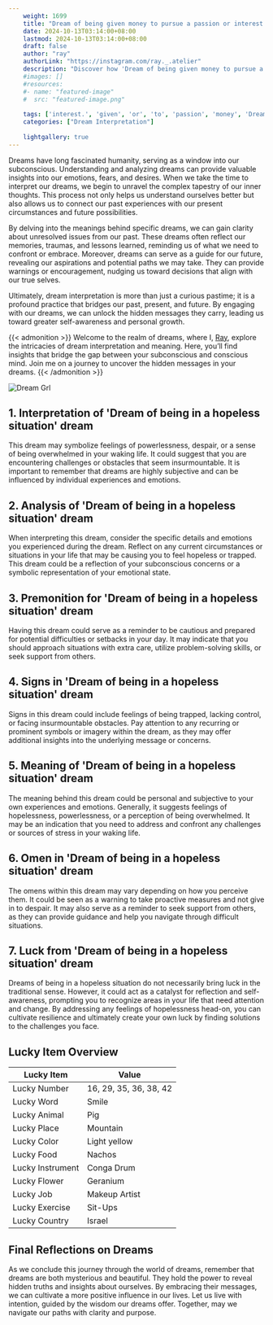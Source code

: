 ```yaml
---
    weight: 1699
    title: "Dream of being given money to pursue a passion or interest."  # Assuming 'title' column exists
    date: 2024-10-13T03:14:00+08:00
    lastmod: 2024-10-13T03:14:00+08:00
    draft: false
    author: "ray"
    authorLink: "https://instagram.com/ray._.atelier"
    description: "Discover how 'Dream of being given money to pursue a passion or interest.' can interpret your future and uncover its significant meanings in your life."
    #images: []
    #resources:
    #- name: "featured-image"
    #  src: "featured-image.png"
    
    tags: ['interest.', 'given', 'or', 'to', 'passion', 'money', 'Dream', 'being', 'a', 'of', 'pursue']
    categories: ["Dream Interpretation"]
    
    lightgallery: true
---
```

    
Dreams have long fascinated humanity, serving as a window into our subconscious. Understanding and analyzing dreams can provide valuable insights into our emotions, fears, and desires. When we take the time to interpret our dreams, we begin to unravel the complex tapestry of our inner thoughts. This process not only helps us understand ourselves better but also allows us to connect our past experiences with our present circumstances and future possibilities.

By delving into the meanings behind specific dreams, we can gain clarity about unresolved issues from our past. These dreams often reflect our memories, traumas, and lessons learned, reminding us of what we need to confront or embrace. Moreover, dreams can serve as a guide for our future, revealing our aspirations and potential paths we may take. They can provide warnings or encouragement, nudging us toward decisions that align with our true selves.

Ultimately, dream interpretation is more than just a curious pastime; it is a profound practice that bridges our past, present, and future. By engaging with our dreams, we can unlock the hidden messages they carry, leading us toward greater self-awareness and personal growth.

{{< admonition >}}
Welcome to the realm of dreams, where I, [Ray](https://instagram.com/ray._.atelier), explore the intricacies of dream interpretation and meaning. Here, you’ll find insights that bridge the gap between your subconscious and conscious mind. Join me on a journey to uncover the hidden messages in your dreams.
{{< /admonition >}}

![Dream Grl](https://cdn.pixabay.com/photo/2017/11/02/03/35/gothic-2910057_1280.jpg "Dream Grl")

## 1. Interpretation of 'Dream of being in a hopeless situation' dream
 This dream may symbolize feelings of powerlessness, despair, or a sense of being overwhelmed in your waking life. It could suggest that you are encountering challenges or obstacles that seem insurmountable. It is important to remember that dreams are highly subjective and can be influenced by individual experiences and emotions.

## 2. Analysis of 'Dream of being in a hopeless situation' dream
 When interpreting this dream, consider the specific details and emotions you experienced during the dream. Reflect on any current circumstances or situations in your life that may be causing you to feel hopeless or trapped. This dream could be a reflection of your subconscious concerns or a symbolic representation of your emotional state.

## 3. Premonition for 'Dream of being in a hopeless situation' dream
 Having this dream could serve as a reminder to be cautious and prepared for potential difficulties or setbacks in your day. It may indicate that you should approach situations with extra care, utilize problem-solving skills, or seek support from others.

## 4. Signs in 'Dream of being in a hopeless situation' dream
 Signs in this dream could include feelings of being trapped, lacking control, or facing insurmountable obstacles. Pay attention to any recurring or prominent symbols or imagery within the dream, as they may offer additional insights into the underlying message or concerns.

## 5. Meaning of 'Dream of being in a hopeless situation' dream
 The meaning behind this dream could be personal and subjective to your own experiences and emotions. Generally, it suggests feelings of hopelessness, powerlessness, or a perception of being overwhelmed. It may be an indication that you need to address and confront any challenges or sources of stress in your waking life.

## 6. Omen in 'Dream of being in a hopeless situation' dream
 The omens within this dream may vary depending on how you perceive them. It could be seen as a warning to take proactive measures and not give in to despair. It may also serve as a reminder to seek support from others, as they can provide guidance and help you navigate through difficult situations.

## 7. Luck from 'Dream of being in a hopeless situation' dream
 Dreams of being in a hopeless situation do not necessarily bring luck in the traditional sense. However, it could act as a catalyst for reflection and self-awareness, prompting you to recognize areas in your life that need attention and change. By addressing any feelings of hopelessness head-on, you can cultivate resilience and ultimately create your own luck by finding solutions to the challenges you face.

## Lucky Item Overview
| Lucky Item          | Value              |
|---------------|--------------------|
| Lucky Number        | 16, 29, 35, 36, 38, 42  |
| Lucky Word          | Smile |
| Lucky Animal        | Pig |
| Lucky Place         | Mountain     |
| Lucky Color         | Light yellow     |
| Lucky Food          | Nachos      |
| Lucky Instrument    | Conga Drum |
| Lucky Flower        | Geranium    |
| Lucky Job           | Makeup Artist       |
| Lucky Exercise      | Sit-Ups  |
| Lucky Country       | Israel    |


##  Final Reflections on Dreams

As we conclude this journey through the world of dreams, remember that dreams are both mysterious and beautiful. They hold the power to reveal hidden truths and insights about ourselves. By embracing their messages, we can cultivate a more positive influence in our lives. Let us live with intention, guided by the wisdom our dreams offer. Together, may we navigate our paths with clarity and purpose.
